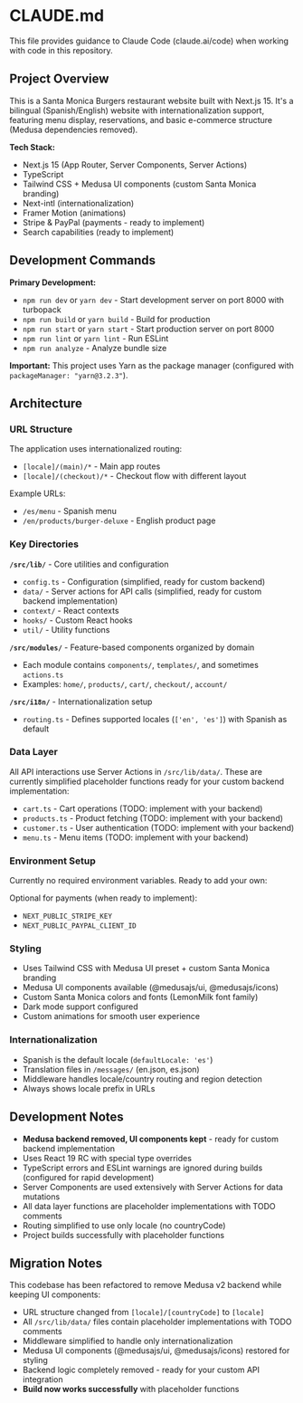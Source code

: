 # CLAUDE.md

This file provides guidance to Claude Code (claude.ai/code) when working with code in this repository.

## Project Overview

This is a Santa Monica Burgers restaurant website built with Next.js 15. It's a bilingual (Spanish/English) website with internationalization support, featuring menu display, reservations, and basic e-commerce structure (Medusa dependencies removed).

**Tech Stack:**
- Next.js 15 (App Router, Server Components, Server Actions)
- TypeScript
- Tailwind CSS + Medusa UI components (custom Santa Monica branding)
- Next-intl (internationalization)
- Framer Motion (animations)
- Stripe & PayPal (payments - ready to implement)
- Search capabilities (ready to implement)

## Development Commands

**Primary Development:**
- `npm run dev` or `yarn dev` - Start development server on port 8000 with turbopack
- `npm run build` or `yarn build` - Build for production
- `npm run start` or `yarn start` - Start production server on port 8000
- `npm run lint` or `yarn lint` - Run ESLint
- `npm run analyze` - Analyze bundle size

**Important:** This project uses Yarn as the package manager (configured with `packageManager: "yarn@3.2.3"`).

## Architecture

### URL Structure
The application uses internationalized routing:
- `[locale]/(main)/*` - Main app routes
- `[locale]/(checkout)/*` - Checkout flow with different layout

Example URLs:
- `/es/menu` - Spanish menu
- `/en/products/burger-deluxe` - English product page

### Key Directories

**`/src/lib/`** - Core utilities and configuration
- `config.ts` - Configuration (simplified, ready for custom backend)
- `data/` - Server actions for API calls (simplified, ready for custom backend implementation)
- `context/` - React contexts
- `hooks/` - Custom React hooks
- `util/` - Utility functions

**`/src/modules/`** - Feature-based components organized by domain
- Each module contains `components/`, `templates/`, and sometimes `actions.ts`
- Examples: `home/`, `products/`, `cart/`, `checkout/`, `account/`

**`/src/i18n/`** - Internationalization setup
- `routing.ts` - Defines supported locales (`['en', 'es']`) with Spanish as default

### Data Layer
All API interactions use Server Actions in `/src/lib/data/`. These are currently simplified placeholder functions ready for your custom backend implementation:
- `cart.ts` - Cart operations (TODO: implement with your backend)
- `products.ts` - Product fetching (TODO: implement with your backend)
- `customer.ts` - User authentication (TODO: implement with your backend)
- `menu.ts` - Menu items (TODO: implement with your backend)

### Environment Setup
Currently no required environment variables. Ready to add your own:

Optional for payments (when ready to implement):
- `NEXT_PUBLIC_STRIPE_KEY`
- `NEXT_PUBLIC_PAYPAL_CLIENT_ID`

### Styling
- Uses Tailwind CSS with Medusa UI preset + custom Santa Monica branding
- Medusa UI components available (@medusajs/ui, @medusajs/icons)
- Custom Santa Monica colors and fonts (LemonMilk font family) 
- Dark mode support configured
- Custom animations for smooth user experience

### Internationalization
- Spanish is the default locale (`defaultLocale: 'es'`)
- Translation files in `/messages/` (en.json, es.json)
- Middleware handles locale/country routing and region detection
- Always shows locale prefix in URLs

## Development Notes

- **Medusa backend removed, UI components kept** - ready for custom backend implementation
- Uses React 19 RC with special type overrides
- TypeScript errors and ESLint warnings are ignored during builds (configured for rapid development)
- Server Components are used extensively with Server Actions for data mutations
- All data layer functions are placeholder implementations with TODO comments
- Routing simplified to use only locale (no countryCode)
- Project builds successfully with placeholder functions

## Migration Notes

This codebase has been refactored to remove Medusa v2 backend while keeping UI components:
- URL structure changed from `[locale]/[countryCode]` to `[locale]` 
- All `/src/lib/data/` files contain placeholder implementations with TODO comments
- Middleware simplified to handle only internationalization
- Medusa UI components (@medusajs/ui, @medusajs/icons) restored for styling
- Backend logic completely removed - ready for your custom API integration
- **Build now works successfully** with placeholder functions